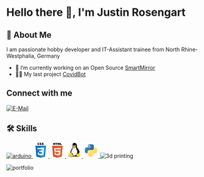 # Hello there 👋, I'm Justin Rosengart

## 🚀 About Me

I am passionate hobby developer and IT-Assistant trainee from North Rhine-Westphalia, Germany

- 🔭 I’m currently working on an Open Source [SmartMirror](https://github.com/rosenguard/smart-mirror)
- 👨‍💻 My last project [CovidBot](https://github.com/rosenguard/covidBot)

## Connect with me

<p align="left">
<a href="mailto:justinrosengart@gmail.com" target="blank"><img align="center" src="https://justinr.de/assets/img/email.jpg" alt="E-Mail" height="30" width="40" /></a>
</p>

## 🛠 Skills

<p align="left"> <a href="https://www.arduino.cc/" target="_blank"> <img src="https://camo.githubusercontent.com/b3a1cdd20d0f308634ddd4598cdaa729c2d77047f51e66fa7206b9b4bac94c23/68747470733a2f2f63646e2e776f726c64766563746f726c6f676f2e636f6d2f6c6f676f732f61726475696e6f2d312e737667" alt="arduino" width="40" height="40"/> </a> <a href="https://www.w3schools.com/css/" target="_blank"> <img src="https://raw.githubusercontent.com/devicons/devicon/master/icons/css3/css3-original-wordmark.svg" alt="css3" width="40" height="40"/> </a> <a href="https://www.w3.org/html/" target="_blank"> <img src="https://raw.githubusercontent.com/devicons/devicon/master/icons/html5/html5-original-wordmark.svg" alt="html5" width="40" height="40"/> </a> <a href="https://www.linux.org/" target="_blank"> <img src="https://raw.githubusercontent.com/devicons/devicon/master/icons/linux/linux-original.svg" alt="linux" width="40" height="40"/> </a> <a href="https://www.python.org" target="_blank"> <img src="https://raw.githubusercontent.com/devicons/devicon/master/icons/python/python-original.svg" alt="python" width="40" height="40"/> </a> <img src="https://icon-library.com/images/3d-print-icon/3d-print-icon-4.jpg" alt="3d printing" width="40" height="40"> </p>

![portfolio](https://github-readme-streak-stats.herokuapp.com/?user=justinrdev&)
